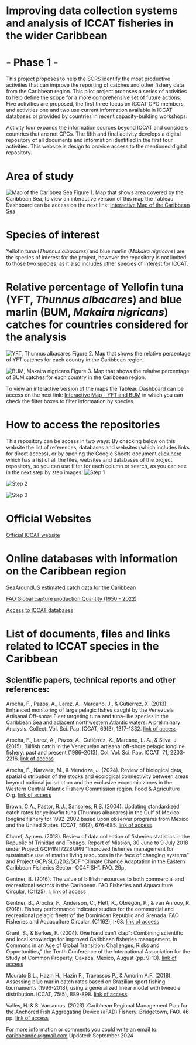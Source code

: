 # Improving data collection systems and analysis of ICCAT fisheries in the wider Caribbean 
# - Phase 1 -
This project proposes to help the SCRS identify the most productive activities that can improve the reporting 
of catches and other fishery data from the Caribbean region. This pilot project proposes a series of activities 
to help define the scope for a more comprehensive set of future actions.  Five activities are proposed, the first 
three focus on ICCAT CPC members, and activities one and two use current information available in ICCAT databases 
or provided by countries in recent capacity-building workshops.  

Activity four expands the information sources beyond ICCAT and considers countries that are not CPCs.  The fifth 
and final activity develops a digital repository of all documents and information identified in the first four 
activities. This website is design to provide access to the mentioned digital repository.

# Area of study
![Map of the Caribbea Sea](docs/assets/css/MapCaribbean_v1.png)
Figure 1. Map that shows area covered by the Caribbean Sea, to view an interactive version of this map the 
Tableau Dashboard can be access on the next link: [Interactive Map of the Caribbean Sea](https://public.tableau.com/views/Caribbean_Sea_ICCAT/Dashboard1?:language=es-ES&publish=yes&:sid=&:redirect=auth&:display_count=n&:origin=viz_share_link)

# Species of interest
Yellofin tuna (*Thunnus albacares*) and blue marlin (*Makaira nigricans*) are the species of interest for the project, 
however the repository is not limited to those two species, as it also includes other species of interest for ICCAT.

# Relative percentage of Yellofin tuna (YFT, *Thunnus albacares*) and blue marlin (BUM, *Makaira nigricans*) catches for countries considered for the analysis
![YFT, *Thunnus albacares*](docs/assets/css/YFT.png)
Figure 2. Map that shows the relative percentage of YFT catches for each country in the Caribbean region.

![BUM, *Makaira nigricans*](docs/assets/css/BUM.png)
Figure 3. Map that shows the relative percentage of BUM catches for each country in the Caribbean region.

To view an interactive version of the maps the Tableau Dashboard can be access on the next link: [Interactive Map - YFT and BUM](https://public.tableau.com/shared/MTQDBFYXW?:display_count=n&:origin=viz_share_link) in which you can check the filter boxes to filter information by species.

# How to access the repositories
This repository can be access in two ways:
By checking below on this website the list of references, databases and websites (which includes links for direct access), 
or by opening the Google Sheets document [click here](https://docs.google.com/spreadsheets/d/1Zdjk6D-FWdcXfw-etrk46iC5y6dBT4MA88TSz4rz8nk/edit?usp=sharing) which has a list of all the files, websites and databases of the project repository, so you can use filter for each column or search, 
as you can see in the next step by step images:
![Step 1](docs/assets/css/Step1.png)

![Step 2](docs/assets/css/Step2.png)

![Step 3](docs/assets/css/Step1.png)

# Official Websites
[Official ICCAT website](https://www.iccat.int/en/)

# Online databases with information on the Caribbean region
[SeaAroundUS estimated catch data for the Caribbean](https://www.seaaroundus.org/data/#/lme/12?chart=catch-chart&dimension=taxon&measure=tonnage&limit=10)

[FAO Global capture production Quantity (1950 - 2022)](https://www.fao.org/fishery/statistics-query/en/capture/capture_quantity)

[Access to ICCAT databases](https://www.iccat.int/en/accesingdb.html#)

# List of documents, files and links related to ICCAT species in the Caribbean
## Scientific papers, technical reports and other references:
Arocha, F., Pazos, A., Larez, A., Marcano, J., & Gutierrez, X. (2013). Enhanced monitoring of large pelagic fishes caught by the Venezuela Artisanal Off-shore Fleet targeting tuna and tuna-like species in the Caribbean Sea and adjacent northwestern Atlantic waters: A preliminary Analysis. Collect. Vol. Sci. Pap. ICCAT, 69(3), 1317-1332. [link of access](https://iccat.int/Documents/CVSP/CV069_2013/n_3/CV069031317.pdf)

Arocha, F., Larez, A., Pazos, A., Gutiérrez, X., Marcano, L. A., & Silva, J. (2015). Billfish catch in the Venezuelan artisanal off-shore pelagic longline fishery: past and present (1986–2013). Col. Vol. Sci. Pap. ICCAT, 71, 2203-2216. [link of access](https://www.iccat.int/Documents/CVSP/CV071_2015/n_5/CV071052203.pdf)

Arocha, F., Narvaez, M., & Mendoza, J. (2024). Review of biological data, spatial distribution of the stocks and ecological connectivity between areas beyond national jurisdiction and the exclusive economic zones in the Western Central Atlantic Fishery Commission region. Food & Agriculture Org. [link of access](https://www.fao.org/wecafc/publications/detail/en/c/1708734/)

Brown, C.A., Pastor, R.U., Sansores, R.S. (2004). Updating standardized catch rates for yellowfin tuna (Thunnus albacares) in the Gulf of Mexico longline fishery for 1992-2002 based upon observer programs from Mexico and the United States. ICCAT, 56(2), 676-685. [link of access](https://www.iccat.int/Documents/CVSP/CV056_2004/n_2/CV056020676.pdf) 

Charef, Aymen. (2018).  Review of data collection of fisheries statistics in the Republic of Trinidad and Tobago.  Report of Mission, 30 June to 9 July 2018 under Project GCP/INT/228/JPN “Improved fisheries management for sustainable use of marine living resources in the face of changing systems” and Project GCP/SLC/202/SCF “Climate Change Adaptation in the Eastern Caribbean Fisheries Sector- CC4FISH”. FAO. 29p.

Gentner, B. (2016). The value of billfish resources to both commercial and recreational sectors in the Caribbean. FAO Fisheries and Aquaculture Circular, (C1125), I.  [link of access](https://www.proquest.com/docview/1844303193?pq-origsite=gscholar&fromopenview=true&sourcetype=Scholarly%20Journals) 

Gentner, B., Arocha, F., Anderson, C., Flett, K., Obregon, P., & van Anrooy, R. (2018). Fishery performance indicator studies for the commercial and recreational pelagic fleets of the Dominican Republic and Grenada. FAO Fisheries and Aquaculture Circular, (C1162), I-68. [link of access](https://openknowledge.fao.org/server/api/core/bitstreams/b4984649-c9f5-4900-ad3c-eb659e95fb80/content) 

Grant, S., & Berkes, F. (2004). One hand can't clap": Combining scientific and local knowledge for improved Caribbean fisheries management. In Commons in an Age of Global Transition: Challenges, Risks and Opportunities," the Tenth Conference of the International Association for the Study of Common Property, Oaxaca, Mexico, August (pp. 9-13). [link of access](https://dlc.dlib.indiana.edu/dlcrest/api/core/bitstreams/890e6809-cafc-4e3d-8d9a-97249c04efb0/content) 

Mourato B.L., Hazin H., Hazin F., Travassos P., & Amorim A.F. (2018). Assessing blue marlin catch rates based on Brazilian sport fishing tournaments (1996-2018), using a generalized linear model with tweedie distribution. ICCAT,  75(5), 889-898. [link of access](https://www.iccat.int/Documents/CVSP/CV075_2018/n_5/CV075050889.pdf)

Vallès, H. & S. Varsamos. (2023). Caribbean Regional Management Plan for the Anchored Fish Aggregating Device (aFAD) Fishery. Bridgetown, FAO. 46 pp. [link of access](https://openknowledge.fao.org/server/api/core/bitstreams/57ab4d75-2e80-480f-b2ed-661f855223c4/content)

For more information or comments you could write an email to: caribbeandci@gmail.com
Updated: September 2024
